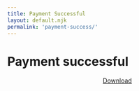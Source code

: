 ```yaml
---
title: Payment Successful
layout: default.njk
permalink: 'payment-success/'
---
```


<style>

#payment-success #price {
  display: inline-block;
  margin: 0;
}
#payment-success #content {
  display: grid;
  align-items: start;
  justify-items: center;
}

</style>

<div class="container" id="payment-success">
  <div id="header">
    <h1>Payment successful</h1>
    <div class="separator"></div>
  </div>
  <div id="content">
    <a class="button primary" href="/download">Download</a>
  </div>
  <div id="container-footer">
    <div class="separator"></div>
  </div>
</div>
